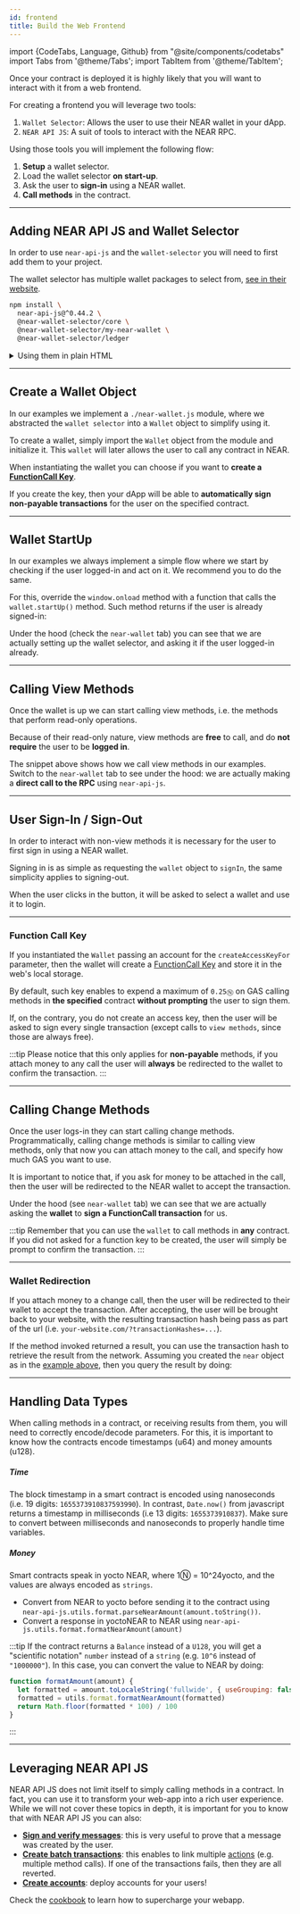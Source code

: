 ```yaml
---
id: frontend
title: Build the Web Frontend
---
```

import {CodeTabs, Language, Github} from "@site/components/codetabs"
import Tabs from '@theme/Tabs';
import TabItem from '@theme/TabItem';

Once your contract is deployed it is highly likely that you will want to interact with it from a web frontend.

For creating a frontend you will leverage two tools:
1. `Wallet Selector`: Allows the user to use their NEAR wallet in your dApp.
2. `NEAR API JS`: A suit of tools to interact with the NEAR RPC.

Using those tools you will implement the following flow:
1. **Setup** a wallet selector.
1. Load the wallet selector **on start-up**.
2. Ask the user to **sign-in** using a NEAR wallet.
2. **Call methods** in the contract.


---

## Adding NEAR API JS and Wallet Selector
In order to use `near-api-js` and the `wallet-selector` you will need to first add them to your project.

The wallet selector has multiple wallet packages to select from, [see in their website](https://github.com/near/wallet-selector#installation-and-usage).

```bash
npm install \
  near-api-js@^0.44.2 \
  @near-wallet-selector/core \
  @near-wallet-selector/my-near-wallet \
  @near-wallet-selector/ledger
```
<details><summary>Using them in plain HTML</summary>

You can add `near-api-js` as a script tag in your html.

```js
<script src="https://cdn.jsdelivr.net/npm/near-api-js@0.44.2/dist/near-api-js.min.js" integrity="sha256-W5o4c5DRZZXMKjuL41jsaoBpE/UHMkrGvIxN9HcjNSY=" crossorigin="anonymous"></script>
```
</details>

---

## Create a Wallet Object
In our examples we implement a `./near-wallet.js` module, where we abstracted the `wallet selector` into a `Wallet` object to simplify using it.

To create a wallet, simply import the `Wallet` object from the module and initialize it. This `wallet` will later allows the user to call any contract in NEAR.

<CodeTabs>
  <Language value="🌐 JavaScript" language="ts">
    <Github fname="index.js"
            url="https://github.com/near-examples/hello-near-js/blob/master/frontend/index.js"
            start="2" end="7" />
  </Language>
</CodeTabs>

When instantiating the wallet you can choose if you want to **create a [FunctionCall Key](../../1.concepts/basics/accounts/access-keys.md#function-call-keys-function-call-keys)**.

If you create the key, then your dApp will be able to **automatically sign non-payable transactions** for the user on the specified contract.

---

## Wallet StartUp
In our examples we always implement a simple flow where we start by checking if the user logged-in and act on it. We recommend you to do the same.

For this, override the `window.onload` method with a function that calls the `wallet.startUp()` method. Such method returns if the user is already signed-in: 

<CodeTabs>
  <Language value="🌐 JavaScript" language="ts">
    <Github fname="index.js"
            url="https://github.com/near-examples/hello-near-js/blob/master/frontend/index.js"
            start="12" end="23" />
    <Github fname="near-wallet.js"
            url="https://github.com/near-examples/hello-near-js/blob/master/frontend/near-wallet.js"
            start="35" end="51" />
  </Language>
</CodeTabs>

Under the hood (check the `near-wallet` tab) you can see that we are actually setting up the wallet selector, and asking it if the user logged-in already.

---

## Calling View Methods
Once the wallet is up we can start calling view methods, i.e. the methods that perform read-only operations.

Because of their read-only nature, view methods are **free** to call, and do **not require** the user to be **logged in**.

<CodeTabs>
  <Language value="🌐 JavaScript" language="ts">
    <Github fname="near-interface.js"
            url="https://github.com/near-examples/hello-near-js/blob/master/frontend/near-interface.js"
            start="10" end="13" />
    <Github fname="near-wallet.js"
            url="https://github.com/near-examples/hello-near-js/blob/master/frontend/near-wallet.js"
            start="68" end="80" />
  </Language>
</CodeTabs>

The snippet above shows how we call view methods in our examples. Switch to the `near-wallet` tab to see under the hood: we are actually making a **direct call to the RPC** using `near-api-js`.

---

## User Sign-In / Sign-Out
In order to interact with non-view methods it is necessary for the user to first sign in using a NEAR wallet.

Signing in is as simple as requesting the `wallet` object to `signIn`, the same simplicity applies to signing-out.

<CodeTabs>
  <Language value="🌐 JavaScript" language="js">
    <Github fname="index.js"
            url="https://github.com/near-examples/hello-near-js/blob/master/frontend/index.js"
            start="27" end="28" />
    <Github fname="near-wallet.js"
            url="https://github.com/near-examples/hello-near-js/blob/master/frontend/near-wallet.js"
            start="53" end="65" />
  </Language>
</CodeTabs>

When the user clicks in the button, it will be asked to select a wallet and use it to login.

<hr class="subsection" />

### Function Call Key
If you instantiated the `Wallet` passing an account for the `createAccessKeyFor` parameter, then the wallet will create a [FunctionCall Key](../../1.concepts/basics/accounts/access-keys.md#function-call-keys-function-call-keys) and store it in the web's local storage.

By default, such key enables to expend a maximum of `0.25Ⓝ` on GAS calling methods in **the specified** contract **without prompting** the user to sign them.

If, on the contrary, you do not create an access key, then the user will be asked to sign every single transaction (except calls to `view methods`, since those are always free).

:::tip
Please notice that this only applies for **non-payable** methods, if you attach money to any call the user will **always** be redirected to the wallet to confirm the transaction.
:::

---

## Calling Change Methods
Once the user logs-in they can start calling change methods. Programmatically, calling change methods is similar to calling view methods, only that now you can attach money to the call, and specify how much GAS you want to use.

It is important to notice that, if you ask for money to be attached in the call, then the user will be redirected to the NEAR wallet to accept the transaction.

<CodeTabs>
  <Language value="🌐 JavaScript" language="js">
    <Github fname="near-interface.js"
            url="https://github.com/near-examples/hello-near-js/blob/master/frontend/near-interface.js"
            start="17" end="21" />
    <Github fname="near-wallet.js"
            url="https://github.com/near-examples/hello-near-js/blob/master/frontend/near-wallet.js"
            start="82" end="100" />
  </Language>
</CodeTabs>

Under the hood (see `near-wallet` tab) we can see that we are actually asking the **wallet** to **sign a FunctionCall transaction** for us.

:::tip
Remember that you can use the `wallet` to call methods in **any** contract. If you did not asked for a function key to be created, the user will simply be prompt to confirm the transaction.
:::

<hr class="subsection" />


### Wallet Redirection
If you attach money to a change call, then the user will be redirected to their wallet to accept the transaction. After accepting, the user will be brought back to your website, with the resulting transaction hash being pass as part of the url (i.e. `your-website.com/?transactionHashes=...`).

If the method invoked returned a result, you can use the transaction hash to retrieve the result from the network. Assuming you created the `near` object as in the [example above](#connecting-to-a-contract), then you query the result by doing:

<CodeTabs>
  <Language value="🌐 JavaScript" language="js">
  <Github fname="index.js"
            url="https://github.com/near-examples/donation-js/blob/master/frontend/index.js"
            start="74" end="80" />
    <Github fname="utils.js"
            url="https://github.com/near-examples/donation-js/blob/master/frontend/near-wallet.js"
            start="102" end="110" />
  </Language>
</CodeTabs>

---
## Handling Data Types
When calling methods in a contract, or receiving results from them, you will need to correctly encode/decode parameters. For this, it is important to know how the contracts encode timestamps (u64) and money amounts (u128).

##### Time
The block timestamp in a smart contract is encoded using nanoseconds (i.e. 19 digits: `1655373910837593990`). In contrast, `Date.now()` from javascript returns a timestamp in milliseconds (i.e 13 digits: `1655373910837`). Make sure to convert between milliseconds and nanoseconds to properly handle time variables.

##### Money
Smart contracts speak in yocto NEAR, where 1Ⓝ = 10^24yocto, and the values are always encoded as `strings`.
  - Convert from NEAR to yocto before sending it to the contract using `near-api-js.utils.format.parseNearAmount(amount.toString())`.
  - Convert a response in yoctoNEAR to NEAR using `near-api-js.utils.format.formatNearAmount(amount)`

:::tip
If the contract returns a `Balance` instead of a `U128`, you will get a "scientific notation" `number` instead of a `string` (e.g. `10^6` instead of `"1000000"`). In this case, you can convert the value to NEAR by doing:
```js
function formatAmount(amount) {
  let formatted = amount.toLocaleString('fullwide', { useGrouping: false })
  formatted = utils.format.formatNearAmount(formatted)
  return Math.floor(formatted * 100) / 100
}
```

:::



---

## Leveraging NEAR API JS
NEAR API JS does not limit itself to simply calling methods in a contract. In fact, you can use it to transform your web-app into a rich user experience. While we will not cover these topics in depth, it is important for you to know that with NEAR API JS you can also:

- **[Sign and verify messages](https://github.com/near/near-api-js/blob/master/packages/cookbook/utils/verify-signature.js)**: this is very useful to prove that a message was created by the user.
- **[Create batch transactions](https://github.com/near/near-api-js/tree/master/packages/cookbook/transactions/batch-transactions.js)**: this enables to link multiple [actions](/develop/contracts/actions) (e.g. multiple method calls). If one of the transactions fails, then they are all reverted.
- **[Create accounts](https://github.com/near/near-api-js/tree/master/packages/cookbook/accounts/create-testnet-account.js)**: deploy accounts for your users!

Check the [cookbook](/tools/near-api-js/cookbook) to learn how to supercharge your webapp.